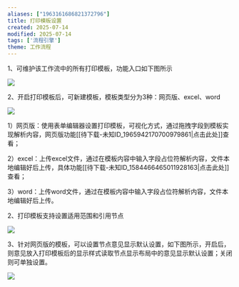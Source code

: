 ```yaml
---
aliases: ["1963161686821372796"]
title: 打印模板设置
created: 2025-07-14
modified: 2025-07-14
tags: ['流程引擎']
theme: 工作流程
---
```


1、可维护该工作流中的所有打印模板，功能入口如下图所示

![](7a0d87e0276c847660e4d4231a08011b.jpg)

2、开启打印模板后，可新建模板，模板类型分为3种：网页版、excel、word

![](6efe63f33e22e8e8921249f2c8735014.jpg)

1）网页版：使用表单编辑器设置打印模板，可视化方式，通过拖拽字段到模板实现解析内容，网页版功能[[待下载-未知ID_1965942170700979861|点击此处]]查看；

2）excel：上传excel文件，通过在模板内容中输入字段占位符解析内容，文件本地编辑好后上传，具体功能[[待下载-未知ID_1584466465011928163|点击此处]]查看；

3）word：上传word文件，通过在模板内容中输入字段占位符解析内容，文件本地编辑好后上传。

2、打印模板支持设置适用范围和引用节点

![](4b17f354a1c5647153688181af65529e.jpg)

3、针对网页版的模板，可以设置节点意见显示默认设置，如下图所示，开启后，则意见放入打印模板后的显示样式读取节点显示布局中的意见显示默认设置；关闭则可单独设置。

![](2e3accb962294ba473db0b7b6b26c71f.jpg)